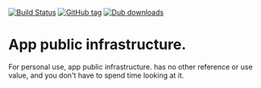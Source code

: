 [![Build Status](https://travis-ci.org/shove70/appbase.svg?branch=master)](https://travis-ci.org/shove70/appbase)
[![GitHub tag](https://img.shields.io/github/tag/shove70/appbase.svg?maxAge=86400)](https://github.com/shove70/appbase/releases)
[![Dub downloads](https://img.shields.io/dub/dt/appbase.svg)](http://code.dlang.org/packages/appbase)

# App public infrastructure.

For personal use, app public infrastructure. has no other reference or use value, and you don't have to spend time looking at it.
